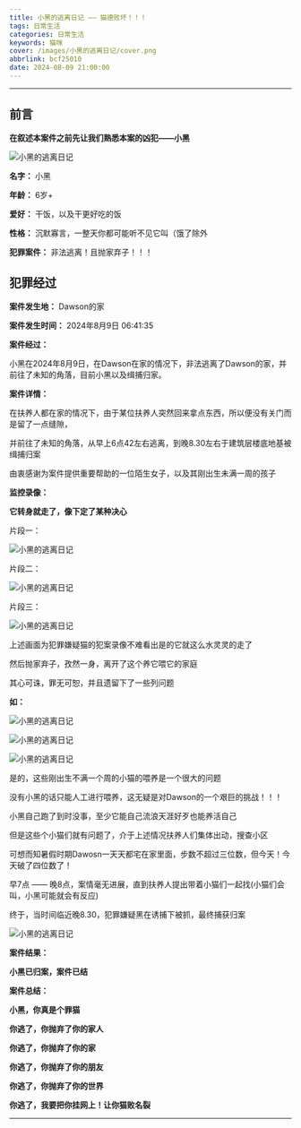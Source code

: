 ```yaml
---
title: 小黑的逃离日记 —— 猫德败坏！！！
tags: 日常生活
categories: 日常生活
keywords: 猫咪
cover: /images/小黑的逃离日记/cover.png
abbrlink: bcf25010
date: 2024-08-09 21:00:00
---
```


---
## 前言

**在叙述本案件之前先让我们熟悉本案的凶犯——小黑**

![小黑的逃离日记](/images/小黑的逃离日记/9.png)

**名字：** 小黑

**年龄：** 6岁+

**爱好：** 干饭，以及干更好吃的饭

**性格：** 沉默寡言，一整天你都可能听不见它叫（饿了除外

**犯罪案件：** 非法逃离！且抛家弃子！！！


<!-- more -->
## 犯罪经过

**案件发生地：** Dawson的家

**案件发生时间：** 2024年8月9日 06:41:35

**案件经过：** 

小黑在2024年8月9日，在Dawson在家的情况下，非法逃离了Dawson的家，并前往了未知的角落，目前小黑以及缉捕归家。

**案件详情：**  

在扶养人都在家的情况下，由于某位扶养人突然回来拿点东西，所以便没有关门而是留了一点缝隙，

并前往了未知的角落，从早上6点42左右逃离，到晚8.30左右于建筑层楼底地基被缉捕归案

由衷感谢为案件提供重要帮助的一位陌生女子，以及其刚出生未满一周的孩子

**监控录像：**

**它转身就走了，像下定了某种决心**

片段一：

![小黑的逃离日记](/images/小黑的逃离日记/2.png)

片段二：

![小黑的逃离日记](/images/小黑的逃离日记/7.png)

片段三：

![小黑的逃离日记](/images/小黑的逃离日记/6.png)

上述画面为犯罪嫌疑猫的犯案录像不难看出是的它就这么水灵灵的走了

然后抛家弃子，孜然一身，离开了这个养它喂它的家庭

其心可诛，罪无可恕，并且遗留下了一些列问题

**如：**

![小黑的逃离日记](/images/小黑的逃离日记/5.png)

![小黑的逃离日记](/images/小黑的逃离日记/3.png)

![小黑的逃离日记](/images/小黑的逃离日记/4.png)

是的，这些刚出生不满一个周的小猫的喂养是一个很大的问题

没有小黑的话只能人工进行喂养，这无疑是对Dawson的一个艰巨的挑战！！！

小黑自己跑了到时没事，至少它能自己流浪天涯好歹也能养活自己

但是这些个小猫们就有问题了，介于上述情况扶养人们集体出动，搜查小区

可想而知暑假时期Dawosn一天天都宅在家里面，步数不超过三位数，但今天！今天破了四位数了！

早7点 —— 晚8点，案情毫无进展，直到扶养人提出带着小猫们一起找(小猫们会叫，小黑可能就会有反应)

终于，当时间临近晚8.30，犯罪嫌疑黑在诱捕下被抓，最终捕获归案

![小黑的逃离日记](/images/小黑的逃离日记/10.png)

**案件结果：**

**小黑已归案，案件已结**

**案件总结：**

**小黑，你真是个罪猫**

**你逃了，你抛弃了你的家人**

**你逃了，你抛弃了你的家**

**你逃了，你抛弃了你的朋友**

**你逃了，你抛弃了你的世界**

**你逃了，我要把你挂网上！让你猫败名裂**

---
